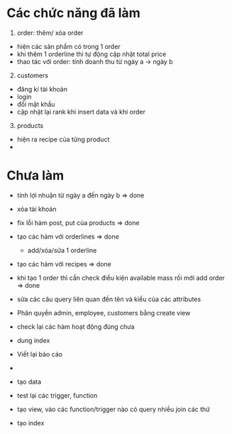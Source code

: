 # Các chức năng đã làm
1.  order: thêm/ xóa order
- hiện các sản phẩm có trong 1 order
- khi thêm 1 orderline thì tự động cập nhật total price
- thao tác với order: tính doanh thu từ ngày a -> ngày b

2. customers
- đăng kí tài khoản
- login
-  đổi mật khẩu
- cập nhật lại rank khi insert data và khi order

3. products
- hiện ra recipe của từng product
- 

# Chưa làm
- tính lợi nhuận từ ngày a đến ngày b           => done
- xóa tài khoản
- fix lỗi hàm post, put của products            => done
- tạo các hàm với orderlines                    => done
    + add/xóa/sửa 1 orderline
- tạo các hàm với recipes                       => done
- khi tạo 1 order thì cần check điều kiện available mass rồi mới add order  => done
- sửa các câu query liên quan đến tên và kiểu của các attributes
- Phân quyền admin, employee, customers bằng create view
- check lại các hàm hoạt động đúng chưa
- dung index
- Viết lại báo cáo

- 
- tạo data
- test lại các trigger, function 
- tạo view, vào các function/trigger nào có query nhiều join các thứ
- tạo index
